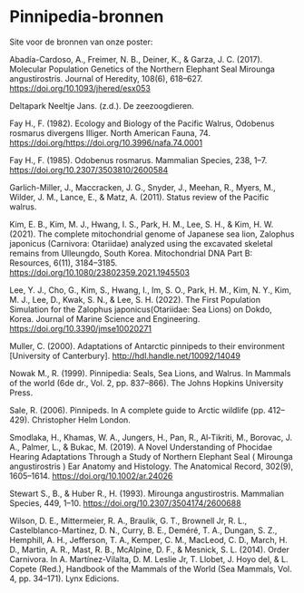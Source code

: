 # Pinnipedia-bronnen
Site voor de bronnen van onze poster:


Abadía-Cardoso, A., Freimer, N. B., Deiner, K., & Garza, J. C. (2017). Molecular Population Genetics of the Northern Elephant Seal Mirounga angustirostris. Journal of Heredity, 108(6), 618–627. https://doi.org/10.1093/jhered/esx053

Deltapark Neeltje Jans. (z.d.). De zeezoogdieren.

Fay H., F. (1982). Ecology and Biology of the Pacific Walrus, Odobenus rosmarus divergens Illiger. North American Fauna, 74. https://doi.org/https://doi.org/10.3996/nafa.74.0001

Fay H., F. (1985). Odobenus rosmarus. Mammalian Species, 238, 1–7. https://doi.org/10.2307/3503810/2600584

Garlich-Miller, J., Maccracken, J. G., Snyder, J., Meehan, R., Myers, M., Wilder, J. M., Lance, E., & Matz, A. (2011). Status review of the Pacific walrus.

Kim, E. B., Kim, M. J., Hwang, I. S., Park, H. M., Lee, S. H., & Kim, H. W. (2021). The complete mitochondrial genome of Japanese sea lion, Zalophus japonicus (Carnivora: Otariidae) analyzed using the excavated skeletal remains from Ulleungdo, South Korea. Mitochondrial DNA Part B: Resources, 6(11), 3184–3185. https://doi.org/10.1080/23802359.2021.1945503

Lee, Y. J., Cho, G., Kim, S., Hwang, I., Im, S. O., Park, H. M., Kim, N. Y., Kim, M. J., Lee, D., Kwak, S. N., & Lee, S. H. (2022). The First Population Simulation for the Zalophus japonicus(Otariidae: Sea Lions) on Dokdo, Korea. Journal of Marine Science and Engineering. https://doi.org/10.3390/jmse10020271

Muller, C. (2000). Adaptations of Antarctic pinnipeds to their environment [University of Canterbury]. http://hdl.handle.net/10092/14049

Nowak M., R. (1999). Pinnipedia: Seals, Sea Lions, and Walrus. In Mammals of the world (6de dr., Vol. 2, pp. 837–866). The Johns Hopkins University Press.

Sale, R. (2006). Pinnipeds. In A complete guide to Arctic wildlife (pp. 412–429). Christopher Helm London.

Smodlaka, H., Khamas, W. A., Jungers, H., Pan, R., Al‐Tikriti, M., Borovac, J. A., Palmer, L., & Bukac, M. (2019). A Novel Understanding of Phocidae Hearing Adaptations Through a Study of Northern Elephant Seal ( Mirounga angustirostris ) Ear Anatomy and Histology. The Anatomical Record, 302(9), 1605–1614. https://doi.org/10.1002/ar.24026

Stewart S., B., & Huber R., H. (1993). Mirounga angustirostris. Mammalian Species, 449, 1–10. https://doi.org/10.2307/3504174/2600688

Wilson, D. E., Mittermeier, R. A., Braulik, G. T., Brownell Jr, R. L., Castelblanco-Martínez, D. N., Curry, B. E., Deméré, T. A., Dungan, S. Z., Hemphill, A. H., Jefferson, T. A., Kemper, C. M., MacLeod, C. D., March, H. D., Martin, A. R., Mast, R. B., McAlpine, D. F., & Mesnick, S. L. (2014). Order Carnivora. In A. Martínez-Vilalta, D. M. Leslie Jr, T. Llobet, J. Hoyo del, & L. Copete (Red.), Handbook of the Mammals of the World (Sea Mammals, Vol. 4, pp. 34–171). Lynx Edicions.
